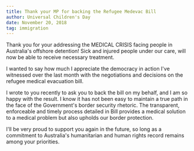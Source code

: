 ```yaml
---
title: Thank your MP for backing the Refugee Medevac Bill
author: Universal Children's Day
date: November 20, 2018
tag: immigration
---
```


Thank you for your addressing the MEDICAL CRISIS facing people in Australia's offshore detention! Sick and injured people under our care, will now be able to receive necessary treatment.

I wanted to say how much I appreciate the democracy in action I've witnessed over the last month with the negotiations and decisions on the refugee medical evacuation bill.

I wrote to you recently to ask you to back the bill on my behalf, and I am so happy with the result. I know it has not been easy to maintain a true path in the face of the Government's border security rhetoric. The transparent, enforceable and timely process detailed in Bill provides a medical solution to a medical problem but also upholds our border protection.

I'll be very proud to support you again in the future, so long as a commitment to Australia's humanitarian and human rights record remains among your priorities.
